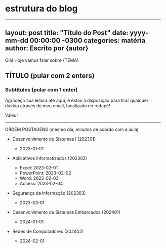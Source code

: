 # estrutura do blog

---
layout: post
title: "Título do Post"
date: yyyy-mm-dd 00:00:00 -0300
categories: matéria
author: Escrito por {autor}
---

Olá! Hoje vamos falar sobre {TEMA}

## TÍTULO (pular com 2 enters)

### Subtítulos (pular com 1 enter)

Agradeço sua leitura até aqui, e estou à disposição para tirar qualquer dúvida através do meu email, localizado no rodapé!

Valeu!











--------------------------

ORDEM POSTAGENS (mesmo dia, minutos de acordo com a aula)

- Desenvolvimento de Sistemas I (202301)
  - 2023-01-01
  
- Aplicativos Informatizados (202302)
  - Excel: 2023-02-01
  - PowerPoint: 2023-02-02
  - Word: 2023-02-03
  - Access: 2023-02-04

- Segurança da Informação (202303)
  - 2023-03-01
  
- Desenvolvimento de Sistemas Embarcados (202401)
  - 2024-01-01

- Redes de Computadores (202402)
  - 2024-02-01